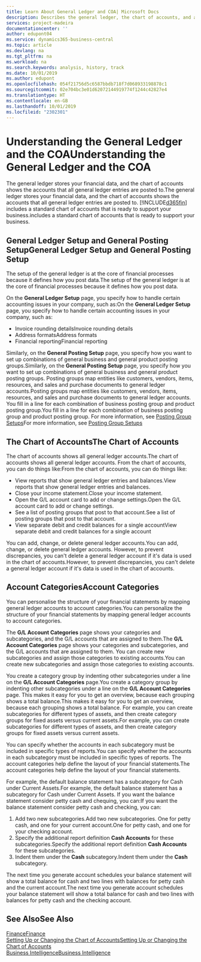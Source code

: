 ```yaml
---
title: Learn About General Ledger and COA| Microsoft Docs
description: Describes the general ledger, the chart of accounts, and account categories.
services: project-madeira
documentationcenter: ''
author: edupont04
ms.service: dynamics365-business-central
ms.topic: article
ms.devlang: na
ms.tgt_pltfrm: na
ms.workload: na
ms.search.keywords: analysis, history, track
ms.date: 10/01/2019
ms.author: edupont
ms.openlocfilehash: 054f21756d5c6587bbdb718f7d068933198878c1
ms.sourcegitcommit: 02e704bc3e01d62072144919774f1244c42827e4
ms.translationtype: HT
ms.contentlocale: en-GB
ms.lasthandoff: 10/01/2019
ms.locfileid: "2302301"
---
```

# <a name="understanding-the-general-ledger-and-the-coa"></a><span data-ttu-id="2f8f5-103">Understanding the General Ledger and the COA</span><span class="sxs-lookup"><span data-stu-id="2f8f5-103">Understanding the General Ledger and the COA</span></span>
<span data-ttu-id="2f8f5-104">The general ledger stores your financial data, and the chart of accounts shows the accounts that all general ledger entries are posted to.</span><span class="sxs-lookup"><span data-stu-id="2f8f5-104">The general ledger stores your financial data, and the chart of accounts shows the accounts that all general ledger entries are posted to.</span></span> [!INCLUDE[d365fin](includes/d365fin_md.md)] <span data-ttu-id="2f8f5-105">includes a standard chart of accounts that is ready to support your business.</span><span class="sxs-lookup"><span data-stu-id="2f8f5-105">includes a standard chart of accounts that is ready to support your business.</span></span>

## <a name="general-ledger-setup-and-general-posting-setup"></a><span data-ttu-id="2f8f5-106">General Ledger Setup and General Posting Setup</span><span class="sxs-lookup"><span data-stu-id="2f8f5-106">General Ledger Setup and General Posting Setup</span></span>
<span data-ttu-id="2f8f5-107">The setup of the general ledger is at the core of financial processes because it defines how you post data.</span><span class="sxs-lookup"><span data-stu-id="2f8f5-107">The setup of the general ledger is at the core of financial processes because it defines how you post data.</span></span>  

<span data-ttu-id="2f8f5-108">On the **General Ledger Setup** page, you specify how to handle certain accounting issues in your company, such as:</span><span class="sxs-lookup"><span data-stu-id="2f8f5-108">On the **General Ledger Setup** page, you specify how to handle certain accounting issues in your company, such as:</span></span>  

* <span data-ttu-id="2f8f5-109">Invoice rounding details</span><span class="sxs-lookup"><span data-stu-id="2f8f5-109">Invoice rounding details</span></span>  
* <span data-ttu-id="2f8f5-110">Address formats</span><span class="sxs-lookup"><span data-stu-id="2f8f5-110">Address formats</span></span>  
* <span data-ttu-id="2f8f5-111">Financial reporting</span><span class="sxs-lookup"><span data-stu-id="2f8f5-111">Financial reporting</span></span>  

<span data-ttu-id="2f8f5-112">Similarly, on the **General Posting Setup** page, you specify how you want to set up combinations of general business and general product posting groups.</span><span class="sxs-lookup"><span data-stu-id="2f8f5-112">Similarly, on the **General Posting Setup** page, you specify how you want to set up combinations of general business and general product posting groups.</span></span> <span data-ttu-id="2f8f5-113">Posting groups map entities like customers, vendors, items, resources, and sales and purchase documents to general ledger accounts.</span><span class="sxs-lookup"><span data-stu-id="2f8f5-113">Posting groups map entities like customers, vendors, items, resources, and sales and purchase documents to general ledger accounts.</span></span> <span data-ttu-id="2f8f5-114">You fill in a line for each combination of business posting group and product posting group.</span><span class="sxs-lookup"><span data-stu-id="2f8f5-114">You fill in a line for each combination of business posting group and product posting group.</span></span> <span data-ttu-id="2f8f5-115">For more information, see [Posting Group Setups](finance-posting-groups.md)</span><span class="sxs-lookup"><span data-stu-id="2f8f5-115">For more information, see [Posting Group Setups](finance-posting-groups.md)</span></span>  

## <a name="the-chart-of-accounts"></a><span data-ttu-id="2f8f5-116">The Chart of Accounts</span><span class="sxs-lookup"><span data-stu-id="2f8f5-116">The Chart of Accounts</span></span>
<span data-ttu-id="2f8f5-117">The chart of accounts shows all general ledger accounts.</span><span class="sxs-lookup"><span data-stu-id="2f8f5-117">The chart of accounts shows all general ledger accounts.</span></span> <span data-ttu-id="2f8f5-118">From the chart of accounts, you can do things like:</span><span class="sxs-lookup"><span data-stu-id="2f8f5-118">From the chart of accounts, you can do things like:</span></span>  

* <span data-ttu-id="2f8f5-119">View reports that show general ledger entries and balances.</span><span class="sxs-lookup"><span data-stu-id="2f8f5-119">View reports that show general ledger entries and balances.</span></span>  
* <span data-ttu-id="2f8f5-120">Close your income statement.</span><span class="sxs-lookup"><span data-stu-id="2f8f5-120">Close your income statement.</span></span>  
* <span data-ttu-id="2f8f5-121">Open the G/L account card to add or change settings.</span><span class="sxs-lookup"><span data-stu-id="2f8f5-121">Open the G/L account card to add or change settings.</span></span>  
* <span data-ttu-id="2f8f5-122">See a list of posting groups that post to that account.</span><span class="sxs-lookup"><span data-stu-id="2f8f5-122">See a list of posting groups that post to that account.</span></span>
* <span data-ttu-id="2f8f5-123">View separate debit and credit balances for a single account</span><span class="sxs-lookup"><span data-stu-id="2f8f5-123">View separate debit and credit balances for a single account</span></span>  

<span data-ttu-id="2f8f5-124">You can add, change, or delete general ledger accounts.</span><span class="sxs-lookup"><span data-stu-id="2f8f5-124">You can add, change, or delete general ledger accounts.</span></span> <span data-ttu-id="2f8f5-125">However, to prevent discrepancies, you can't delete a general ledger account if it's data is used in the chart of accounts.</span><span class="sxs-lookup"><span data-stu-id="2f8f5-125">However, to prevent discrepancies, you can't delete a general ledger account if it's data is used in the chart of accounts.</span></span>  

## <a name="account-categories"></a><span data-ttu-id="2f8f5-126">Account Categories</span><span class="sxs-lookup"><span data-stu-id="2f8f5-126">Account Categories</span></span>
<span data-ttu-id="2f8f5-127">You can personalise the structure of your financial statements by mapping general ledger accounts to account categories.</span><span class="sxs-lookup"><span data-stu-id="2f8f5-127">You can personalize the structure of your financial statements by mapping general ledger accounts to account categories.</span></span>  

<span data-ttu-id="2f8f5-128">The **G/L Account Categories** page shows your categories and subcategories, and the G/L accounts that are assigned to them.</span><span class="sxs-lookup"><span data-stu-id="2f8f5-128">The **G/L Account Categories** page shows your categories and subcategories, and the G/L accounts that are assigned to them.</span></span> <span data-ttu-id="2f8f5-129">You can create new subcategories and assign those categories to existing accounts.</span><span class="sxs-lookup"><span data-stu-id="2f8f5-129">You can create new subcategories and assign those categories to existing accounts.</span></span>  

<span data-ttu-id="2f8f5-130">You create a category group by indenting other subcategories under a line on the **G/L Account Categories** page.</span><span class="sxs-lookup"><span data-stu-id="2f8f5-130">You create a category group by indenting other subcategories under a line on the **G/L Account Categories** page.</span></span> <span data-ttu-id="2f8f5-131">This makes it easy for you to get an overview, because each grouping shows a total balance.</span><span class="sxs-lookup"><span data-stu-id="2f8f5-131">This makes it easy for you to get an overview, because each grouping shows a total balance.</span></span> <span data-ttu-id="2f8f5-132">For example, you can create subcategories for different types of assets, and then create category groups for fixed assets versus current assets.</span><span class="sxs-lookup"><span data-stu-id="2f8f5-132">For example, you can create subcategories for different types of assets, and then create category groups for fixed assets versus current assets.</span></span>  

<span data-ttu-id="2f8f5-133">You can specify whether the accounts in each subcategory must be included in specific types of reports.</span><span class="sxs-lookup"><span data-stu-id="2f8f5-133">You can specify whether the accounts in each subcategory must be included in specific types of reports.</span></span> <span data-ttu-id="2f8f5-134">The account categories help define the layout of your financial statements.</span><span class="sxs-lookup"><span data-stu-id="2f8f5-134">The account categories help define the layout of your financial statements.</span></span>  

<span data-ttu-id="2f8f5-135">For example, the default balance statement has a subcategory for Cash under Current Assets.</span><span class="sxs-lookup"><span data-stu-id="2f8f5-135">For example, the default balance statement has a subcategory for Cash under Current Assets.</span></span> <span data-ttu-id="2f8f5-136">If you want the balance statement consider petty cash and chequing, you can:</span><span class="sxs-lookup"><span data-stu-id="2f8f5-136">If you want the balance statement consider petty cash and checking, you can:</span></span>  

1. <span data-ttu-id="2f8f5-137">Add two new subcategories.</span><span class="sxs-lookup"><span data-stu-id="2f8f5-137">Add two new subcategories.</span></span> <span data-ttu-id="2f8f5-138">One for petty cash, and one for your current account.</span><span class="sxs-lookup"><span data-stu-id="2f8f5-138">One for petty cash, and one for your checking account.</span></span>  
2. <span data-ttu-id="2f8f5-139">Specify the additional report definition **Cash Accounts** for these subcategories.</span><span class="sxs-lookup"><span data-stu-id="2f8f5-139">Specify the additional report definition **Cash Accounts** for these subcategories.</span></span>  
3. <span data-ttu-id="2f8f5-140">Indent them under the **Cash** subcategory.</span><span class="sxs-lookup"><span data-stu-id="2f8f5-140">Indent them under the **Cash** subcategory.</span></span>  

<span data-ttu-id="2f8f5-141">The next time you generate account schedules your balance statement will show a total balance for cash and two lines with balances for petty cash and the current account.</span><span class="sxs-lookup"><span data-stu-id="2f8f5-141">The next time you generate account schedules your balance statement will show a total balance for cash and two lines with balances for petty cash and the checking account.</span></span>  

## <a name="see-also"></a><span data-ttu-id="2f8f5-142">See Also</span><span class="sxs-lookup"><span data-stu-id="2f8f5-142">See Also</span></span>
[<span data-ttu-id="2f8f5-143">Finance</span><span class="sxs-lookup"><span data-stu-id="2f8f5-143">Finance</span></span>](finance.md)  
[<span data-ttu-id="2f8f5-144">Setting Up or Changing the Chart of Accounts</span><span class="sxs-lookup"><span data-stu-id="2f8f5-144">Setting Up or Changing the Chart of Accounts</span></span>](finance-setup-chart-accounts.md)  
[<span data-ttu-id="2f8f5-145">Business Intelligence</span><span class="sxs-lookup"><span data-stu-id="2f8f5-145">Business Intelligence</span></span>](bi.md)  
